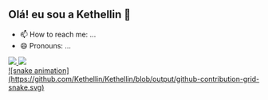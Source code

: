 ## Olá! eu sou a Kethellin 👋

- 📫 How to reach me: ...
- 😄 Pronouns: ...
<div>
  <a href="https://github.com/Kethellin">
  <img height="180px" src="https://github-readme-stats.vercel.app/api?username=Kethellin&show_icons=true&theme=radical"/>
  <img height="180px" src="https://github-readme-stats.vercel.app/api/top-langs/username=Kethellin&layout=compact&langs_count=7&theme=dark"/>
</div>
![snake animation](https://github.com/Kethellin/Kethellin/blob/output/github-contribution-grid-snake.svg)
